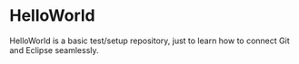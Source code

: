 # HelloWorld
HelloWorld is a basic test/setup repository, just to learn how to connect Git and Eclipse seamlessly.
